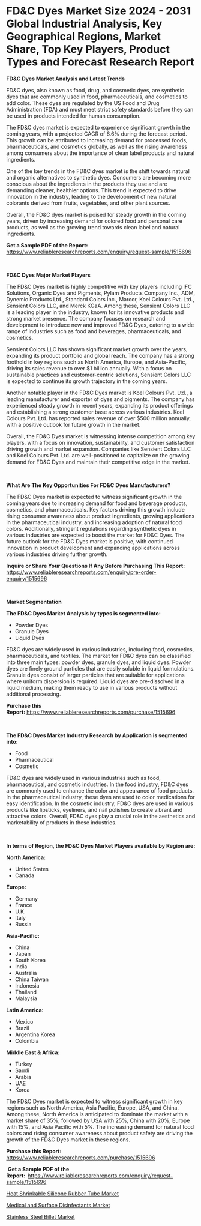 <p><h1>FD&C Dyes Market Size 2024 - 2031 Global Industrial Analysis, Key Geographical Regions, Market Share, Top Key Players, Product Types and Forecast Research Report</h1></p><p><strong>FD&C Dyes Market Analysis and Latest Trends</strong></p>
<p><p>FD&C dyes, also known as food, drug, and cosmetic dyes, are synthetic dyes that are commonly used in food, pharmaceuticals, and cosmetics to add color. These dyes are regulated by the US Food and Drug Administration (FDA) and must meet strict safety standards before they can be used in products intended for human consumption.</p><p>The FD&C dyes market is expected to experience significant growth in the coming years, with a projected CAGR of 6.6% during the forecast period. This growth can be attributed to increasing demand for processed foods, pharmaceuticals, and cosmetics globally, as well as the rising awareness among consumers about the importance of clean label products and natural ingredients.</p><p>One of the key trends in the FD&C dyes market is the shift towards natural and organic alternatives to synthetic dyes. Consumers are becoming more conscious about the ingredients in the products they use and are demanding cleaner, healthier options. This trend is expected to drive innovation in the industry, leading to the development of new natural colorants derived from fruits, vegetables, and other plant sources.</p><p>Overall, the FD&C dyes market is poised for steady growth in the coming years, driven by increasing demand for colored food and personal care products, as well as the growing trend towards clean label and natural ingredients.</p></p>
<p><strong>Get a Sample PDF of the Report:&nbsp;</strong> <a href="https://www.reliableresearchreports.com/enquiry/request-sample/1515696">https://www.reliableresearchreports.com/enquiry/request-sample/1515696</a></p>
<p>&nbsp;</p>
<p><strong>FD&C Dyes Major Market Players</strong></p>
<p><p>The FD&C Dyes market is highly competitive with key players including IFC Solutions, Organic Dyes and Pigments, Pylam Products Company Inc., ADM, Dynemic Products Ltd., Standard Colors Inc., Marcor, Koel Colours Pvt. Ltd., Sensient Colors LLC, and Merck KGaA. Among these, Sensient Colors LLC is a leading player in the industry, known for its innovative products and strong market presence. The company focuses on research and development to introduce new and improved FD&C Dyes, catering to a wide range of industries such as food and beverages, pharmaceuticals, and cosmetics.</p><p>Sensient Colors LLC has shown significant market growth over the years, expanding its product portfolio and global reach. The company has a strong foothold in key regions such as North America, Europe, and Asia-Pacific, driving its sales revenue to over $1 billion annually. With a focus on sustainable practices and customer-centric solutions, Sensient Colors LLC is expected to continue its growth trajectory in the coming years.</p><p>Another notable player in the FD&C Dyes market is Koel Colours Pvt. Ltd., a leading manufacturer and exporter of dyes and pigments. The company has experienced steady growth in recent years, expanding its product offerings and establishing a strong customer base across various industries. Koel Colours Pvt. Ltd. has reported sales revenue of over $500 million annually, with a positive outlook for future growth in the market.</p><p>Overall, the FD&C Dyes market is witnessing intense competition among key players, with a focus on innovation, sustainability, and customer satisfaction driving growth and market expansion. Companies like Sensient Colors LLC and Koel Colours Pvt. Ltd. are well-positioned to capitalize on the growing demand for FD&C Dyes and maintain their competitive edge in the market.</p></p>
<p>&nbsp;</p>
<p><strong>What Are The Key Opportunities For FD&C Dyes Manufacturers?</strong></p>
<p><p>The FD&C Dyes market is expected to witness significant growth in the coming years due to increasing demand for food and beverage products, cosmetics, and pharmaceuticals. Key factors driving this growth include rising consumer awareness about product ingredients, growing applications in the pharmaceutical industry, and increasing adoption of natural food colors. Additionally, stringent regulations regarding synthetic dyes in various industries are expected to boost the market for FD&C Dyes. The future outlook for the FD&C Dyes market is positive, with continued innovation in product development and expanding applications across various industries driving further growth.</p></p>
<p><strong>Inquire or Share Your Questions If Any Before Purchasing This Report:</strong> <a href="https://www.reliableresearchreports.com/enquiry/pre-order-enquiry/1515696">https://www.reliableresearchreports.com/enquiry/pre-order-enquiry/1515696</a></p>
<p>&nbsp;</p>
<p><strong>Market Segmentation</strong></p>
<p><strong>The FD&C Dyes Market Analysis by types is segmented into:</strong></p>
<p><ul><li>Powder Dyes</li><li>Granule Dyes</li><li>Liquid Dyes</li></ul></p>
<p><p>FD&C dyes are widely used in various industries, including food, cosmetics, pharmaceuticals, and textiles. The market for FD&C dyes can be classified into three main types: powder dyes, granule dyes, and liquid dyes. Powder dyes are finely ground particles that are easily soluble in liquid formulations. Granule dyes consist of larger particles that are suitable for applications where uniform dispersion is required. Liquid dyes are pre-dissolved in a liquid medium, making them ready to use in various products without additional processing.</p></p>
<p><strong>Purchase this Report:&nbsp;</strong><a href="https://www.reliableresearchreports.com/purchase/1515696">https://www.reliableresearchreports.com/purchase/1515696</a></p>
<p>&nbsp;</p>
<p><strong>The FD&C Dyes Market Industry Research by Application is segmented into:</strong></p>
<p><ul><li>Food</li><li>Pharmaceutical</li><li>Cosmetic</li></ul></p>
<p><p>FD&C dyes are widely used in various industries such as food, pharmaceutical, and cosmetic industries. In the food industry, FD&C dyes are commonly used to enhance the color and appearance of food products. In the pharmaceutical industry, these dyes are used to color medications for easy identification. In the cosmetic industry, FD&C dyes are used in various products like lipsticks, eyeliners, and nail polishes to create vibrant and attractive colors. Overall, FD&C dyes play a crucial role in the aesthetics and marketability of products in these industries.</p></p>
<p>&nbsp;</p>
<p><strong>In terms of Region, the FD&C Dyes Market Players available by Region are:</strong></p>
<p>
    <p> <strong> North America: </strong>
        <ul>
            <li>United States</li>
            <li>Canada</li>
        </ul>
        </p> 
    <p> <strong> Europe: </strong>
        <ul>
            <li>Germany</li>
            <li>France</li>
            <li>U.K.</li>
            <li>Italy</li>
            <li>Russia</li>
        </ul>
        </p> 
    <p> <strong> Asia-Pacific: </strong>
        <ul>
            <li>China</li>
            <li>Japan</li>
            <li>South Korea</li>
            <li>India</li>
            <li>Australia</li>
            <li>China Taiwan</li>
            <li>Indonesia</li>
            <li>Thailand</li>
            <li>Malaysia</li>
        </ul>
        </p> 
    <p> <strong> Latin America: </strong>
        <ul>
            <li>Mexico</li>
            <li>Brazil</li>
            <li>Argentina Korea</li>
            <li>Colombia</li>
        </ul>
        </p> 
    <p> <strong> Middle East & Africa: </strong>
        <ul>
            <li>Turkey</li>
            <li>Saudi</li>
            <li>Arabia</li>
            <li>UAE</li>
            <li>Korea</li>
        </ul>
    </p>
    </p>
<p><p>The FD&C Dyes market is expected to witness significant growth in key regions such as North America, Asia Pacific, Europe, USA, and China. Among these, North America is anticipated to dominate the market with a market share of 35%, followed by USA with 25%, China with 20%, Europe with 15%, and Asia Pacific with 5%. The increasing demand for natural food colors and rising consumer awareness about product safety are driving the growth of the FD&C Dyes market in these regions.</p></p>
<p><strong>Purchase this Report: </strong><a href="https://www.reliableresearchreports.com/purchase/1515696">https://www.reliableresearchreports.com/purchase/1515696</a></p>
<p>&nbsp;<strong>Get a Sample PDF of the Report:&nbsp;&nbsp;</strong><a href="https://www.reliableresearchreports.com/enquiry/request-sample/1515696">https://www.reliableresearchreports.com/enquiry/request-sample/1515696</a></p>
<p><strong></strong></p>
<p><p><a href="https://github.com/nancykennedykellievqfqt2/Market-Research-Report-List-1/blob/main/heat-shrinkable-silicone-rubber-tube-market.md">Heat Shrinkable Silicone Rubber Tube Market</a></p><p><a href="https://noble-drawer-34c.notion.site/Medical-and-Surface-Disinfectants-Market-Size-Evaluating-its-Market-Trends-Growth-and-Projections-0195fe83c25e4d62bc8b56c2f072bb97">Medical and Surface Disinfectants Market</a></p><p><a href="https://github.com/seekum/Market-Research-Report-List-1/blob/main/stainless-steel-billet-market.md">Stainless Steel Billet Market</a></p></p>